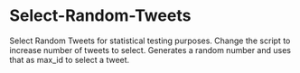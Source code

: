 Select-Random-Tweets
====================

Select Random Tweets for statistical testing purposes. Change the script to increase number of tweets to select. Generates a random number and uses that as max_id to select a tweet.